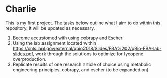 # Charlie
This is my first project. The tasks below outline what I aim to do within this repository. It will be updated as necessary.
1. Become accustomed with using cobrapy and Escher
2. Using the lab assignment located within https://cnls.lanl.gov/external/qbio2018/Slides/FBA%202/qBio-FBA-lab-slides.pdf, work through the
   solutions to optimize for lycopene overproduction. 
3. Replicate results of one research article of choice using metabolic engineering principles, cobrapy, and escher (to be expanded on)
